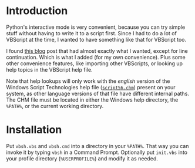 Introduction
============
Python's interactive mode is very convenient, because you can try simple stuff
without having to write it to a script first. Since I had to do a lot of
VBScript at the time, I wanted to have something like that for VBScript too.

I found [this blog][1] post that had almost exactly what I wanted, except for
line continuation. Which is what I added (for my own convenience). Plus some
other convenience features, like importing other VBScripts, or looking up help
topics in the VBScript help file.

Note that help lookups will only work with the *english* version of the Windows
Script Technologies help file ([`script56.chm`][2]) present on your system, as
other language versions of that file have different internal paths. The CHM file
must be located in either the Windows help directory, the `%PATH%`, or the
current working directory.

Installation
============
Put `vbsh.vbs` and `vbsh.cmd` into a directory in your `%PATH%`. That way you
can invoke it by typing `vbsh` in a Command Prompt. Optionally put `init.vbs`
into your profile directory (`%USERPROFILE%`) and modify it as needed.

[1]: http://www.kryogenix.org/days/2004/04/01/interactivevbscript
[2]: http://download.microsoft.com/download/winscript56/Install/5.6/W982KMeXP/EN-US/scrdoc56en.exe
